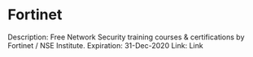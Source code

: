 # Fortinet

Description: Free Network Security training courses & certifications by Fortinet / NSE Institute.
Expiration: 31-Dec-2020
Link: Link
